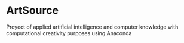 # ArtSource
Proyect of applied artificial intelligence and computer knowledge with computational creativity purposes using Anaconda
